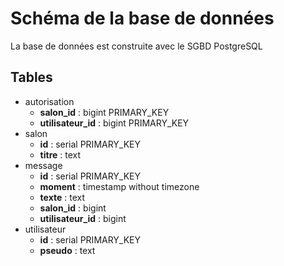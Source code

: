 # Schéma de la base de données

La base de données est construite avec le SGBD PostgreSQL

## Tables

- autorisation
    - **salon_id** : bigint PRIMARY_KEY
    - **utilisateur_id** : bigint PRIMARY_KEY
- salon
    - **id** : serial PRIMARY_KEY
    - **titre** : text
- message
    - **id** : serial PRIMARY_KEY
    - **moment** : timestamp without timezone
    - **texte** : text
    - **salon_id** : bigint
    - **utilisateur_id** : bigint
- utilisateur
    - **id** : serial PRIMARY_KEY
    - **pseudo** : text

